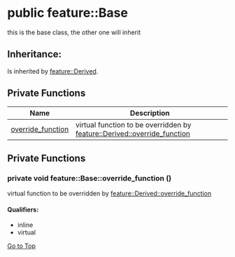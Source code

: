 # <a name='feature-Base' /> public feature::Base

this is the base class, the other one will inherit 




## Inheritance:
Is inherited by [feature::Derived][feature-Derived].

## Private Functions
| Name | Description | 
| ---- | ---- |
| [override_function](#feature-Base-override_function) | virtual function to be overridden by [feature::Derived::override_function][feature-Derived-override_function]  |



## Private Functions
### <a name='feature-Base-override_function' /> private void feature::Base::override_function ()

virtual function to be overridden by [feature::Derived::override_function][feature-Derived-override_function] 








#### Qualifiers: 
* inline
* virtual


[Go to Top](#feature-Base)

[feature-Derived]:./Derived.md
[feature-Derived-override_function]:./Derived.md#feature-Derived-override_function
